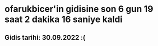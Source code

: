 # ofarukbicer'in gidisine son 6 gun 19 saat 2 dakika 16 saniye kaldi

## Gidis tarihi: 30.09.2022 :(